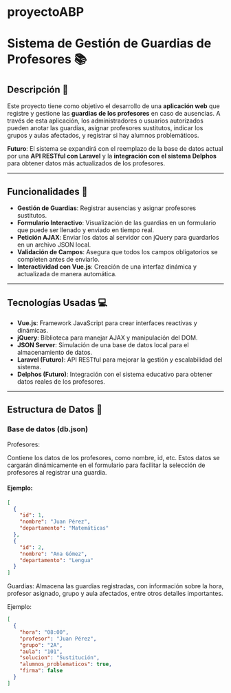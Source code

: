 # proyectoABP


# Sistema de Gestión de Guardias de Profesores 📚

## Descripción 📝

Este proyecto tiene como objetivo el desarrollo de una **aplicación web** que registre y gestione las **guardias de los profesores** en caso de ausencias. A través de esta aplicación, los administradores o usuarios autorizados pueden anotar las guardias, asignar profesores sustitutos, indicar los grupos y aulas afectados, y registrar si hay alumnos problemáticos.

**Futuro**: El sistema se expandirá con el reemplazo de la base de datos actual por una **API RESTful con Laravel** y la **integración con el sistema Delphos** para obtener datos más actualizados de los profesores.

---

## Funcionalidades 🔧

- **Gestión de Guardias**: Registrar ausencias y asignar profesores sustitutos.
- **Formulario Interactivo**: Visualización de las guardias en un formulario que puede ser llenado y enviado en tiempo real.
- **Petición AJAX**: Enviar los datos al servidor con jQuery para guardarlos en un archivo JSON local.
- **Validación de Campos**: Asegura que todos los campos obligatorios se completen antes de enviarlo.
- **Interactividad con Vue.js**: Creación de una interfaz dinámica y actualizada de manera automática.

---

## Tecnologías Usadas 💻

- **Vue.js**: Framework JavaScript para crear interfaces reactivas y dinámicas.
- **jQuery**: Biblioteca para manejar AJAX y manipulación del DOM.
- **JSON Server**: Simulación de una base de datos local para el almacenamiento de datos.
- **Laravel (Futuro)**: API RESTful para mejorar la gestión y escalabilidad del sistema.
- **Delphos (Futuro)**: Integración con el sistema educativo para obtener datos reales de los profesores.

---

## Estructura de Datos 📂

### **Base de datos (db.json)**

Profesores:

Contiene los datos de los profesores, como nombre, id, etc. Estos datos se cargarán dinámicamente en el formulario para facilitar la selección de profesores al registrar una guardia.

#### Ejemplo:
```json
[
  {
    "id": 1,
    "nombre": "Juan Pérez",
    "departamento": "Matemáticas"
  },
  {
    "id": 2,
    "nombre": "Ana Gómez",
    "departamento": "Lengua"
  }
]
```
Guardias:
Almacena las guardias registradas, con información sobre la hora, profesor asignado, grupo y aula afectados, entre otros detalles importantes.

Ejemplo:
```json
[
  {
    "hora": "08:00",
    "profesor": "Juan Pérez",
    "grupo": "2A",
    "aula": "101",
    "solucion": "Sustitución",
    "alumnos_problematicos": true,
    "firma": false
  }
]
